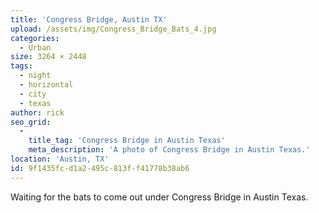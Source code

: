 ```yaml
---
title: 'Congress Bridge, Austin TX'
upload: /assets/img/Congress_Bridge_Bats_4.jpg
categories:
  - Urban
size: 3264 × 2448
tags:
  - night
  - horizontal
  - city
  - texas
author: rick
seo_grid:
  -
    title_tag: 'Congress Bridge in Austin Texas'
    meta_description: 'A photo of Congress Bridge in Austin Texas.'
location: 'Austin, TX'
id: 9f1435fc-d1a2-495c-813f-f41778b38ab6
---
```

Waiting for the bats to come out under Congress Bridge in Austin Texas.